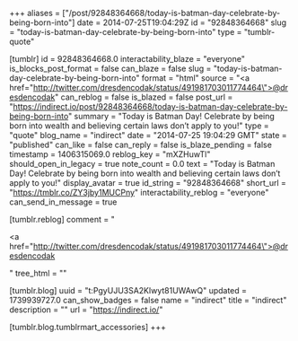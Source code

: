 +++
aliases = ["/post/92848364668/today-is-batman-day-celebrate-by-being-born-into"]
date = 2014-07-25T19:04:29Z
id = "92848364668"
slug = "today-is-batman-day-celebrate-by-being-born-into"
type = "tumblr-quote"

[tumblr]
id = 92848364668.0
interactability_blaze = "everyone"
is_blocks_post_format = false
can_blaze = false
slug = "today-is-batman-day-celebrate-by-being-born-into"
format = "html"
source = "<a href=\"http://twitter.com/dresdencodak/status/491981703011774464\">@dresdencodak</a>"
can_reblog = false
is_blazed = false
post_url = "https://indirect.io/post/92848364668/today-is-batman-day-celebrate-by-being-born-into"
summary = "Today is Batman Day! Celebrate by being born into wealth and believing certain laws don’t apply to you!"
type = "quote"
blog_name = "indirect"
date = "2014-07-25 19:04:29 GMT"
state = "published"
can_like = false
can_reply = false
is_blaze_pending = false
timestamp = 1406315069.0
reblog_key = "mXZHuwTl"
should_open_in_legacy = true
note_count = 0.0
text = "Today is Batman Day! Celebrate by being born into wealth and believing certain laws don’t apply to you!"
display_avatar = true
id_string = "92848364668"
short_url = "https://tmblr.co/ZY3jby1MUCPny"
interactability_reblog = "everyone"
can_send_in_message = true

[tumblr.reblog]
comment = "<p><a href=\"http://twitter.com/dresdencodak/status/491981703011774464\">@dresdencodak</a></p>"
tree_html = ""

[tumblr.blog]
uuid = "t:PgyUJU3SA2Klwyt81UWAwQ"
updated = 1739939727.0
can_show_badges = false
name = "indirect"
title = "indirect"
description = ""
url = "https://indirect.io/"

[tumblr.blog.tumblrmart_accessories]
+++
